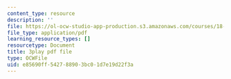 ```yaml
---
content_type: resource
description: ''
file: https://ol-ocw-studio-app-production.s3.amazonaws.com/courses/18-03sc-differential-equations-fall-2011/e85690ff542788903bc01d7e19d22f3a_oEskbXrhkkk.pdf
file_type: application/pdf
learning_resource_types: []
resourcetype: Document
title: 3play pdf file
type: OCWFile
uid: e85690ff-5427-8890-3bc0-1d7e19d22f3a
---
```

